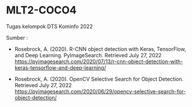 # MLT2-COCO4

Tugas kelompok DTS Kominfo 2022

Sumber : 
- Rosebrock, A. (2020). R-CNN object detection with Keras, TensorFlow, and Deep Learning. PyImageSearch. Retrieved July 27, 2022
https://pyimagesearch.com/2020/07/13/r-cnn-object-detection-with-keras-tensorflow-and-deep-learning/

- Rosebrock, A. (2020). OpenCV Selective Search for Object Detection. Retrieved July 27, 2022
https://pyimagesearch.com/2020/06/29/opencv-selective-search-for-object-detection/
